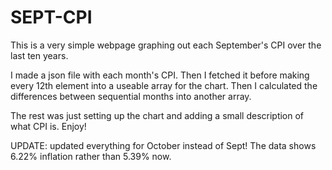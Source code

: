 # SEPT-CPI

This is a very simple webpage graphing out each September's CPI over the last ten years.

I made a json file with each month's CPI. 
Then I fetched it before making every 12th element into a useable array for the chart. 
Then I calculated the differences between sequential months into another array.

The rest was just setting up the chart and adding a small description of what CPI is. Enjoy!

UPDATE: updated everything for October instead of Sept! The data shows 6.22% inflation rather than 5.39% now.